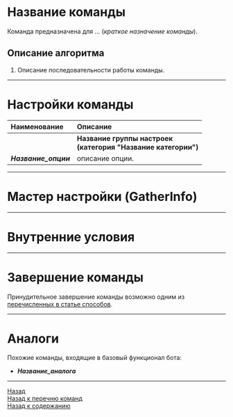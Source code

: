 # **Название команды**

Команда предназначена для ... (*краткое назначение команды*).

## **Описание алгоритма**

1. Описание последовательности работы команды.

---

# **Настройки команды**

| **Наименование** | **Описание** 
|:-----------------|:-------------
||**Название группы настроек <br/>(категория "Название категории")**
|<a name ="ref-Название_опции">***Название_опции***</a> | описание опции.

<!-- ## **Название группы настроек <br/>(категория "Название категории")**

- <a name ="ref-Название_опции"></a>***Название_опции*** - описание опции.
  + *варинат значения опции* : Описание назначения .
-->

---

# **Мастер настройки (GatherInfo)**

---

# **Внутренние условия**

---

# **Завершение команды**

Принудительное завершение команды возможно одним из [перечисленных в статье способов](ForcedQuesterActionTermination-RU.md).

---

# **Аналоги**

Похожие команды, входящие в базовый функционал бота:
- ***Название_аналога***

---

<a href="javascript:history.back()">Назад</a>  
[Назад к перечню команд](../EntityTools-QuesterExtensions-RU.md#Команды)  
[Назад к содержанию](../../index.md)